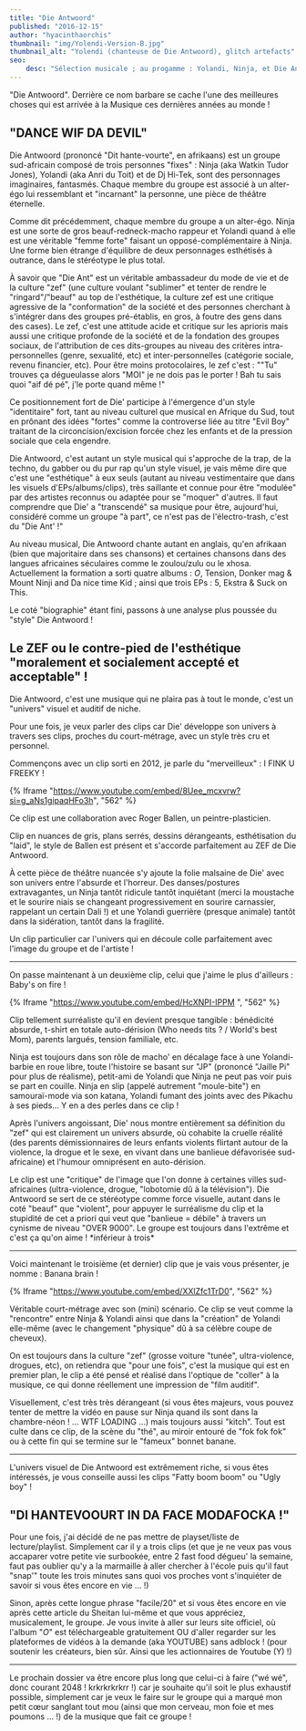 ```yaml
---
title: "Die Antwoord"
published: "2016-12-15"
author: "hyacinthaorchis"
thumbnail: "img/Yolendi-Version-B.jpg"
thumbnail_alt: "Yolendi (chanteuse de Die Antwoord), glitch artefacts"
seo:
    desc: "Sélection musicale ; au progamme : Yolandi, Ninja, et Die Antwoord"
---
```


"Die Antwoord". Derrière ce nom barbare se cache l'une des meilleures choses qui est arrivée à la Musique ces dernières années au monde !

## "DANCE WIF DA DEVIL"

Die Antwoord (prononcé "Dit hante-vourte", en afrikaans) est un groupe sud-africain composé de trois personnes "fixes" : Ninja (aka Watkin Tudor Jones), Yolandi (aka Anri du Toit) et de Dj Hi-Tek, sont des personnages imaginaires, fantasmés. Chaque membre du groupe est associé à un alter-égo lui ressemblant et "incarnant" la personne, une pièce de théâtre éternelle.

Comme dit précédemment, chaque membre du groupe a un alter-égo. Ninja est une sorte de gros beauf-redneck-macho rappeur et Yolandi quand à elle est une véritable "femme forte" faisant un opposé-complémentaire à Ninja. Une forme bien étrange d'équilibre de deux personnages esthétisés à outrance, dans le stéréotype le plus total.

À savoir que "Die Ant" est un véritable ambassadeur du mode de vie et de la culture "zef" (une culture voulant "sublimer" et tenter de rendre le "ringard"/"beauf" au top de l'esthétique, la culture zef est une critique agressive de la "conformation" de la société et des personnes cherchant à s'intégrer dans des groupes pré-établis, en gros, à foutre des gens dans des cases). Le zef, c'est une attitude acide et critique sur les aprioris mais aussi une critique profonde de la société et de la fondation des groupes sociaux, de l'attribution de ces dits-groupes au niveau des critères intra-personnelles (genre, sexualité, etc) et inter-personnelles (catégorie sociale, revenu financier, etc). Pour être moins protocolaires, le zef c'est : ""Tu" trouves ça dégueulasse alors "MOI" je ne dois pas le porter ! Bah tu sais quoi "aif dé pé", j'le porte quand même !"

Ce positionnement fort de Die' participe à l'émergence d'un style "identitaire" fort, tant au niveau culturel que musical en Afrique du Sud, tout en prônant des idées "fortes" comme la controverse liée au titre "Evil Boy" traitant de la circoncision/excision forcée chez les enfants et de la pression sociale que cela engendre.

Die Antwoord, c'est autant un style musical qui s'approche de la trap, de la techno, du gabber ou du pur rap qu'un style visuel, je vais même dire que c'est une "esthétique" à eux seuls (autant au niveau vestimentaire que dans les visuels d'EPs/albums/clips), très saillante et connue pour être "modulée" par des artistes reconnus ou adaptée pour se "moquer" d'autres. Il faut comprendre que Die' a "transcendé" sa musique pour être, aujourd'hui, considéré comme un groupe "à part", ce n'est pas de l'électro-trash, c'est du "Die Ant' !"

Au niveau musical, Die Antwoord chante autant en anglais, qu'en afrikaan (bien que majoritaire dans ses chansons) et certaines chansons dans des langues africaines séculaires comme le zoulou/zulu ou le xhosa. Actuellement la formation a sorti quatre albums : $O$, Tension, Donker mag & Mount Ninji and Da nice time Kid ; ainsi que trois EPs : 5, Ekstra & Suck on This.

Le coté "biographie" étant fini, passons à une analyse plus poussée du "style" Die Antwoord !

## Le ZEF ou le contre-pied de l'esthétique "moralement et socialement accepté et acceptable" !

Die Antwoord, c'est une musique qui ne plaira pas à tout le monde, c'est un "univers" visuel et auditif de niche.

Pour une fois, je veux parler des clips car Die' développe son univers à travers ses clips, proches du court-métrage, avec un style très cru et personnel.

Commençons avec un clip sorti en 2012, je parle du "merveilleux" : I FINK U FREEKY !

{% Iframe "https://www.youtube.com/embed/8Uee_mcxvrw?si=g_aNs1gipaqHFo3h", "562" %}

Ce clip est une collaboration avec Roger Ballen, un peintre-plasticien.

Clip en nuances de gris, plans serrés, dessins dérangeants, esthétisation du "laid", le style de Ballen est présent et s'accorde parfaitement au ZEF de Die Antwoord.

À cette pièce de théâtre nuancée s'y ajoute la folie malsaine de Die' avec son univers entre l'absurde et l'horreur. Des danses/postures extravagantes, un Ninja tantôt ridicule tantôt inquiétant (merci la moustache et le sourire niais se changeant progressivement en sourire carnassier, rappelant un certain Dali !) et une Yolandi guerrière (presque animale) tantôt dans la sidération, tantôt dans la fragilité.

Un clip particulier car l'univers qui en découle colle parfaitement avec l'image du groupe et de l'artiste !

* * *

On passe maintenant à un deuxième clip, celui que j'aime le plus d'ailleurs : Baby's on fire !

{% Iframe "https://www.youtube.com/embed/HcXNPI-IPPM
", "562" %}

Clip tellement surréaliste qu'il en devient presque tangible : bénédicité absurde, t-shirt en totale auto-dérision (Who needs tits ? / World's best Mom), parents largués, tension familiale, etc.

Ninja est toujours dans son rôle de macho' en décalage face à une Yolandi-barbie en roue libre, toute l'histoire se basant sur "JP" (prononcé "Jaille Pi" pour plus de réalisme), petit-ami de Yolandi que Ninja ne peut pas voir puis se part en couille. Ninja en slip (appelé autrement "moule-bite") en samouraï-mode via son katana, Yolandi fumant des joints avec des Pikachu à ses pieds... Y en a des perles dans ce clip !

Après l'univers angoissant, Die' nous montre entièrement sa définition du "zef" qui est clairement un univers absurde, où cohabite la cruelle réalité (des parents démissionnaires de leurs enfants violents flirtant autour de la violence, la drogue et le sexe, en vivant dans une banlieue défavorisée sud-africaine) et l'humour omniprésent en auto-dérision.

Le clip est une "critique" de l'image que l'on donne à certaines villes sud-africaines (ultra-violence, drogue, "lobotomie dû à la télévision"). Die Antwoord se sert de ce stéréotype comme force visuelle, autant dans le coté "beauf" que "violent", pour appuyer le surréalisme du clip et la stupidité de cet a priori qui veut que "banlieue = débile" à travers un cynisme de niveau "OVER 9000". Le groupe est toujours dans l'extrême et c'est ça qu'on aime ! \*inférieur à trois\*

* * *

Voici maintenant le troisième (et dernier) clip que je vais vous présenter, je nomme : Banana brain !

{% Iframe "https://www.youtube.com/embed/XXlZfc1TrD0", "562" %}

Véritable court-métrage avec son (mini) scénario. Ce clip se veut comme la "rencontre" entre Ninja & Yolandi ainsi que dans la "création" de Yolandi elle-même (avec le changement "physique" dû à sa célèbre coupe de cheveux).

On est toujours dans la culture "zef" (grosse voiture "tunée", ultra-violence, drogues, etc), on retiendra que "pour une fois", c'est la musique qui est en premier plan, le clip a été pensé et réalisé dans l'optique de "coller" à la musique, ce qui donne réellement une impression de "film auditif".

Visuellement, c'est très très dérangeant (si vous êtes majeurs, vous pouvez tenter de mettre la vidéo en pause sur Ninja quand ils sont dans la chambre-néon ! ... WTF LOADING ...) mais toujours aussi "kitch". Tout est culte dans ce clip, de la scène du "thé", au miroir entouré de "fok fok fok" ou à cette fin qui se termine sur le "fameux" bonnet banane.

* * *

L'univers visuel de Die Antwoord est extrêmement riche, si vous êtes intéressés, je vous conseille aussi les clips "Fatty boom boom" ou "Ugly boy" !

## "DI HANTEVOOURT IN DA FACE MODAFOCKA !"

Pour une fois, j'ai décidé de ne pas mettre de playset/liste de lecture/playlist. Simplement car il y a trois clips (et que je ne veux pas vous accaparer votre petite vie surbookée, entre 2 fast food dégueu' la semaine, faut pas oublier qu'y a la marmaille à aller chercher à l'école puis qu'il faut "snap'" toute les trois minutes sans quoi vos proches vont s'inquiéter de savoir si vous êtes encore en vie ... !)

Sinon, après cette longue phrase "facile/20" et si vous êtes encore en vie après cette article du Sheitan lui-même et que vous appréciez, musicalement, le groupe. Je vous invite à aller sur leurs site officiel, où l'album "$O$" est téléchargeable gratuitement OU d'aller regarder sur les plateformes de vidéos à la demande (aka YOUTUBE) sans adblock ! (pour soutenir les créateurs, bien sûr. Ainsi que les actionnaires de Youtube (Y) !)

* * *

Le prochain dossier va être encore plus long que celui-ci à faire ("wé wé", donc courant 2048 ! krkrkrkrkrr !) car je souhaite qu'il soit le plus exhaustif possible, simplement car je veux le faire sur le groupe qui a marqué mon petit cœur sanglant tout mou (ainsi que mon cerveau, mon foie et mes poumons ... !) de la musique que fait ce groupe !

